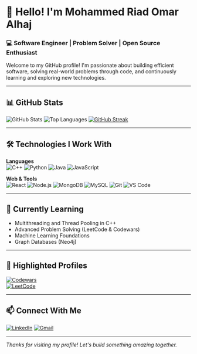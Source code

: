 # 👋 Hello! I'm Mohammed Riad Omar Alhaj

### 💻 Software Engineer | Problem Solver | Open Source Enthusiast

Welcome to my GitHub profile! I'm passionate about building efficient software, solving real-world problems through code, and continuously learning and exploring new technologies.

---

## 📊 GitHub Stats

![GitHub Stats](https://github-readme-stats.vercel.app/api?username=Mohammedriad12&show_icons=true&theme=dark&hide_border=true)
![Top Languages](https://github-readme-stats.vercel.app/api/top-langs/?username=Mohammedriad12&layout=compact&theme=dark&hide_border=true)
[![GitHub Streak](https://github-readme-streak-stats-six-ruddy-97.vercel.app?user=Mohammedriad12%20&theme=dark)](https://git.io/streak-stats)

---

## 🛠️ Technologies I Work With

**Languages**  
![C++](https://img.shields.io/badge/C++-00599C?style=flat&logo=cplusplus&logoColor=white)
![Python](https://img.shields.io/badge/Python-3776AB?style=flat&logo=python&logoColor=white)
![Java](https://img.shields.io/badge/Java-ED8B00?style=flat&logo=java&logoColor=white)
![JavaScript](https://img.shields.io/badge/JavaScript-F7DF1E?style=flat&logo=javascript&logoColor=black)

**Web & Tools**  
![React](https://img.shields.io/badge/React-20232A?style=flat&logo=react&logoColor=61DAFB)
![Node.js](https://img.shields.io/badge/Node.js-339933?style=flat&logo=node.js&logoColor=white)
![MongoDB](https://img.shields.io/badge/MongoDB-4EA94B?style=flat&logo=mongodb&logoColor=white)
![MySQL](https://img.shields.io/badge/MySQL-00758F?style=flat&logo=mysql&logoColor=white)
![Git](https://img.shields.io/badge/Git-F05032?style=flat&logo=git&logoColor=white)
![VS Code](https://img.shields.io/badge/VS_Code-007ACC?style=flat&logo=visual-studio-code&logoColor=white)

---

## 🚀 Currently Learning

- Multithreading and Thread Pooling in C++
- Advanced Problem Solving (LeetCode & Codewars)
- Machine Learning Foundations
- Graph Databases (Neo4j)

---

## 🌟 Highlighted Profiles

[![Codewars](https://www.codewars.com/users/Mohammedriad12/badges/large)](https://www.codewars.com/users/Mohammedriad12)  
[![LeetCode](https://leetcard.jacoblin.cool/Mohammedriad12?theme=light&font=Kite%20One)](https://leetcode.com/Mohammedriad12)

---

## 📫 Connect With Me

[![LinkedIn](https://img.shields.io/badge/LinkedIn-Connect-blue?style=flat&logo=linkedin)](https://www.linkedin.com/in/Mohammedriad12)
[![Gmail](https://img.shields.io/badge/Gmail-Contact-red?style=flat&logo=gmail)](mailto:alhajjmohammedriad@gmail.com)

---

*Thanks for visiting my profile! Let's build something amazing together.*
